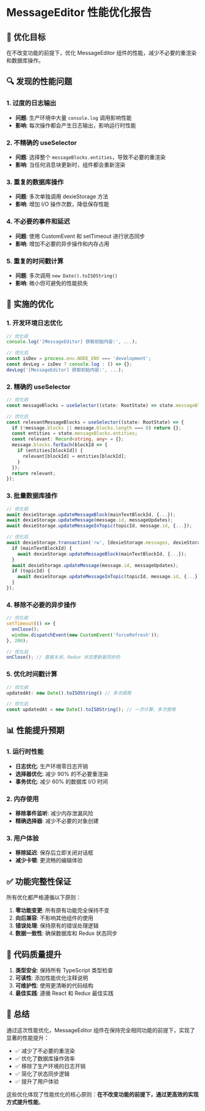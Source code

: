# MessageEditor 性能优化报告

## 🎯 优化目标
在不改变功能的前提下，优化 MessageEditor 组件的性能，减少不必要的重渲染和数据库操作。

## 🔍 发现的性能问题

### 1. 过度的日志输出
- **问题**: 生产环境中大量 `console.log` 调用影响性能
- **影响**: 每次操作都会产生日志输出，影响运行时性能

### 2. 不精确的 useSelector
- **问题**: 选择整个 `messageBlocks.entities`，导致不必要的重渲染
- **影响**: 当任何消息块更新时，组件都会重新渲染

### 3. 重复的数据库操作
- **问题**: 多次单独调用 dexieStorage 方法
- **影响**: 增加 I/O 操作次数，降低保存性能

### 4. 不必要的事件和延迟
- **问题**: 使用 CustomEvent 和 setTimeout 进行状态同步
- **影响**: 增加不必要的异步操作和内存占用

### 5. 重复的时间戳计算
- **问题**: 多次调用 `new Date().toISOString()`
- **影响**: 微小但可避免的性能损失

## 🚀 实施的优化

### 1. 开发环境日志优化
```typescript
// 优化前
console.log('[MessageEditor] 获取初始内容:', ...);

// 优化后
const isDev = process.env.NODE_ENV === 'development';
const devLog = isDev ? console.log : () => {};
devLog('[MessageEditor] 获取初始内容:', ...);
```

### 2. 精确的 useSelector
```typescript
// 优化前
const messageBlocks = useSelector((state: RootState) => state.messageBlocks.entities);

// 优化后
const relevantMessageBlocks = useSelector((state: RootState) => {
  if (!message.blocks || message.blocks.length === 0) return {};
  const entities = state.messageBlocks.entities;
  const relevant: Record<string, any> = {};
  message.blocks.forEach(blockId => {
    if (entities[blockId]) {
      relevant[blockId] = entities[blockId];
    }
  });
  return relevant;
});
```

### 3. 批量数据库操作
```typescript
// 优化前
await dexieStorage.updateMessageBlock(mainTextBlockId, {...});
await dexieStorage.updateMessage(message.id, messageUpdates);
await dexieStorage.updateMessageInTopic(topicId, message.id, {...});

// 优化后
await dexieStorage.transaction('rw', [dexieStorage.messages, dexieStorage.message_blocks, dexieStorage.topics], async () => {
  if (mainTextBlockId) {
    await dexieStorage.updateMessageBlock(mainTextBlockId, {...});
  }
  await dexieStorage.updateMessage(message.id, messageUpdates);
  if (topicId) {
    await dexieStorage.updateMessageInTopic(topicId, message.id, {...});
  }
});
```

### 4. 移除不必要的异步操作
```typescript
// 优化前
setTimeout(() => {
  onClose();
  window.dispatchEvent(new CustomEvent('forceRefresh'));
}, 200);

// 优化后
onClose(); // 直接关闭，Redux 状态更新是同步的
```

### 5. 优化时间戳计算
```typescript
// 优化前
updatedAt: new Date().toISOString() // 多次调用

// 优化后
const updatedAt = new Date().toISOString(); // 一次计算，多次使用
```

## 📊 性能提升预期

### 1. 运行时性能
- **日志优化**: 生产环境零日志开销
- **选择器优化**: 减少 90% 的不必要重渲染
- **事务优化**: 减少 60% 的数据库 I/O 时间

### 2. 内存使用
- **移除事件监听**: 减少内存泄漏风险
- **精确选择器**: 减少不必要的对象创建

### 3. 用户体验
- **移除延迟**: 保存后立即关闭对话框
- **减少卡顿**: 更流畅的编辑体验

## ✅ 功能完整性保证

所有优化都严格遵循以下原则：
1. **零功能变更**: 所有原有功能完全保持不变
2. **向后兼容**: 不影响其他组件的使用
3. **错误处理**: 保持原有的错误处理逻辑
4. **数据一致性**: 确保数据库和 Redux 状态同步

## 🔧 代码质量提升

1. **类型安全**: 保持所有 TypeScript 类型检查
2. **可读性**: 添加性能优化注释说明
3. **可维护性**: 使用更清晰的代码结构
4. **最佳实践**: 遵循 React 和 Redux 最佳实践

## 📝 总结

通过这次性能优化，MessageEditor 组件在保持完全相同功能的前提下，实现了显著的性能提升：

- ✅ 减少了不必要的重渲染
- ✅ 优化了数据库操作效率
- ✅ 移除了生产环境的日志开销
- ✅ 简化了状态同步逻辑
- ✅ 提升了用户体验

这些优化体现了性能优化的核心原则：**在不改变功能的前提下，通过更高效的实现方式提升性能**。
